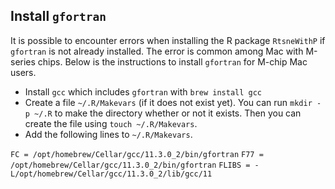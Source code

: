 ## Install `gfortran`
It is possible to encounter errors when installing the R package `RtsneWithP` if `gfortran` is not already installed. The error is common among Mac with M-series chips. Below is the instructions to install `gfortran` for M-chip Mac users.
- Install `gcc` which includes `gfortran` with `brew install gcc`
- Create a file `~/.R/Makevars` (if it does not exist yet). You can run `mkdir -p ~/.R` to make the directory whether or not it exists. Then you can create the file using `touch ~/.R/Makevars`.
- Add the following lines to `~/.R/Makevars`.

`FC = /opt/homebrew/Cellar/gcc/11.3.0_2/bin/gfortran`
`F77 = /opt/homebrew/Cellar/gcc/11.3.0_2/bin/gfortran`
`FLIBS = -L/opt/homebrew/Cellar/gcc/11.3.0_2/lib/gcc/11`
